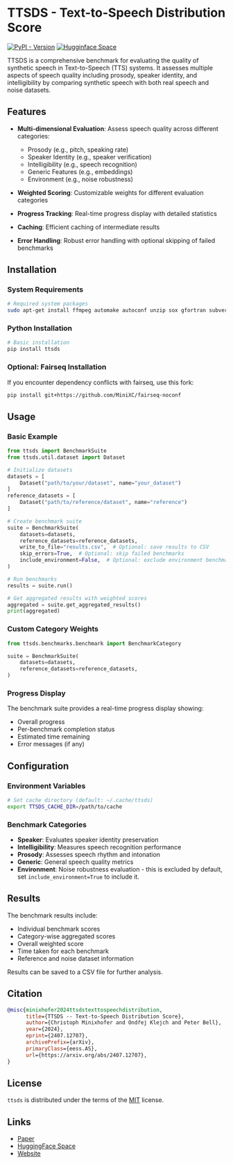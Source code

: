 # TTSDS - Text-to-Speech Distribution Score

[![PyPI - Version](https://img.shields.io/pypi/v/ttsds.svg)](https://pypi.org/project/ttsds)
[![Hugginface Space](https://img.shields.io/badge/%F0%9F%A4%97-ttsds%2Fbenchmark-blue)](https://huggingface.co/spaces/ttsds/benchmark)

TTSDS is a comprehensive benchmark for evaluating the quality of synthetic speech in Text-to-Speech (TTS) systems. It assesses multiple aspects of speech quality including prosody, speaker identity, and intelligibility by comparing synthetic speech with both real speech and noise datasets.

## Features

- **Multi-dimensional Evaluation**: Assess speech quality across different categories:
  - Prosody (e.g., pitch, speaking rate)
  - Speaker Identity (e.g., speaker verification)
  - Intelligibility (e.g., speech recognition)
  - Generic Features (e.g., embeddings)
  - Environment (e.g., noise robustness)

- **Weighted Scoring**: Customizable weights for different evaluation categories
- **Progress Tracking**: Real-time progress display with detailed statistics
- **Caching**: Efficient caching of intermediate results
- **Error Handling**: Robust error handling with optional skipping of failed benchmarks

## Installation

### System Requirements

```bash
# Required system packages
sudo apt-get install ffmpeg automake autoconf unzip sox gfortran subversion libtool
```

### Python Installation

```bash
# Basic installation
pip install ttsds
```

### Optional: Fairseq Installation

If you encounter dependency conflicts with fairseq, use this fork:
```bash
pip install git+https://github.com/MiniXC/fairseq-noconf
```

## Usage

### Basic Example

```python
from ttsds import BenchmarkSuite
from ttsds.util.dataset import Dataset

# Initialize datasets
datasets = [
    Dataset("path/to/your/dataset", name="your_dataset")
]
reference_datasets = [
    Dataset("path/to/reference/dataset", name="reference")
]

# Create benchmark suite
suite = BenchmarkSuite(
    datasets=datasets,
    reference_datasets=reference_datasets,
    write_to_file="results.csv",  # Optional: save results to CSV
    skip_errors=True,  # Optional: skip failed benchmarks
    include_environment=False,  # Optional: exclude environment benchmarks
)

# Run benchmarks
results = suite.run()

# Get aggregated results with weighted scores
aggregated = suite.get_aggregated_results()
print(aggregated)
```

### Custom Category Weights

```python
from ttsds.benchmarks.benchmark import BenchmarkCategory

suite = BenchmarkSuite(
    datasets=datasets,
    reference_datasets=reference_datasets,
)
```

### Progress Display

The benchmark suite provides a real-time progress display showing:
- Overall progress
- Per-benchmark completion status
- Estimated time remaining
- Error messages (if any)

## Configuration

### Environment Variables

```bash
# Set cache directory (default: ~/.cache/ttsds)
export TTSDS_CACHE_DIR=/path/to/cache
```

### Benchmark Categories

- **Speaker**: Evaluates speaker identity preservation
- **Intelligibility**: Measures speech recognition performance
- **Prosody**: Assesses speech rhythm and intonation
- **Generic**: General speech quality metrics
- **Environment**: Noise robustness evaluation - this is excluded by default, set `include_environment=True` to include it.

## Results

The benchmark results include:
- Individual benchmark scores
- Category-wise aggregated scores
- Overall weighted score
- Time taken for each benchmark
- Reference and noise dataset information

Results can be saved to a CSV file for further analysis.

## Citation

```bibtex
@misc{minixhofer2024ttsdstexttospeechdistribution,
      title={TTSDS -- Text-to-Speech Distribution Score}, 
      author={Christoph Minixhofer and Ondřej Klejch and Peter Bell},
      year={2024},
      eprint={2407.12707},
      archivePrefix={arXiv},
      primaryClass={eess.AS},
      url={https://arxiv.org/abs/2407.12707}, 
}
```

## License

`ttsds` is distributed under the terms of the [MIT](https://spdx.org/licenses/MIT.html) license.

## Links

- [Paper](https://arxiv.org/abs/2407.12707)
- [HuggingFace Space](https://huggingface.co/spaces/ttsds/benchmark)
- [Website](https://ttsdsbenchmark.com)

